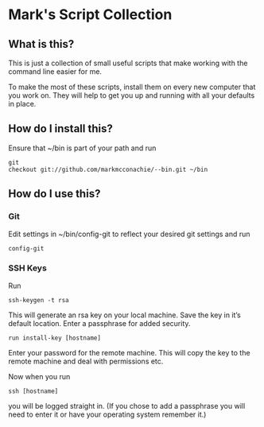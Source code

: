 Mark's Script Collection
========================

What is this?
-------------

This is just a collection of small useful scripts that make working with the command line easier for me.

To make the most of these scripts, install them on every new computer that you work on. They will help to get you up and running with all your defaults in place.

How do I install this?
----------------------
Ensure that ~/bin is part of your path and
run <pre><code>git checkout git://github.com/markmcconachie/--bin.git ~/bin </code></pre>

How do I use this?
------------------

### Git

Edit settings in ~/bin/config-git to reflect your desired git settings and run
<pre><code>config-git</code></pre>

### SSH Keys

Run 
<pre><code>ssh-keygen -t rsa</code></pre>

This will generate an rsa key on your local machine. Save the key in it’s default location. Enter a passphrase for added security.

<pre><code>run install-key [hostname]</code></pre>

Enter your password for the remote machine. This will copy the key to the remote machine and deal with permissions etc.

Now when you run

<pre><code>ssh [hostname]</code></pre>

you will be logged straight in. (If you chose to add a passphrase you will need to enter it or have your operating system remember it.)